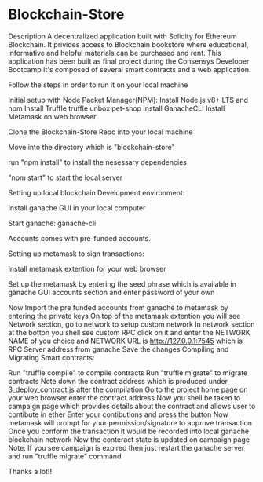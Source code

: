 # Blockchain-Store


Description
A decentralized application built with Solidity for Ethereum Blockchain. It privides access to Blockchain bookstore where educational, informative and helpful materials can be purchased and rent.
This application has been built as final project during the Consensys Developer Bootcamp It's composed of several smart contracts and a web application.

Follow the steps in order to run it on your local machine

Initial setup with Node Packet Manager(NPM):
Install Node.js v8+ LTS and npm
Install Truffle
truffle unbox pet-shop
Install GanacheCLI
Install Metamask on web browser


Clone the Blockchain-Store Repo into your local machine

Move into the directory which is "blockchain-store" 

run "npm install" to install the nesessary dependencies

"npm start" to start the local server


Setting up local blockchain Development environment:

Install ganache GUI in your local computer 

Start ganache: ganache-cli

Accounts comes with pre-funded accounts.

Setting up metamask to sign transactions:

Install metamask extention for your web browser

Set up the metamask by entering the seed phrase which is available in ganache GUI accounts section and enter password of your own

Now Import the pre funded accounts from ganache to metamask by entering the private keys
On top of the metamask extention you will see Network section, go to network to setup custom network
In network section at the botton you shell see custom RPC click on it and enter the NETWORK NAME of you choice and NETWORK URL is http://127.0.0.1:7545 which is RPC Server address from ganache
Save the changes
Compiling and Migrating Smart contracts:

Run "truffle compile" to compile contracts
Run "truffle migrate" to migrate contracts
Note down the contract address which is produced under 3_deploy_contract.js after the compilation
Go to the project home page on your web browser enter the contract address
Now you shell be taken to campaign page which provides details about the contract and allows user to contibute in ether
Enter your contibutions and press the button
Now metamask will prompt for your permission/signature to approve transaction
Once you conform the transaction it would be recorded into local ganache blockchain network
Now the conteract state is updated on campaign page
Note: If you see campaign is expired then just restart the ganache server and run "truffle migrate" command



Thanks a lot!!

